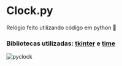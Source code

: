 # Clock.py

Relógio feito utilizando código em python 🐍

### Bibliotecas utilizadas: [tkinter](https://docs.python.org/3/library/tkinter.html) e [time](https://docs.python.org/3/library/time.html)

![pyclock](https://user-images.githubusercontent.com/84084794/161438814-a0fa7d54-56a3-43b2-8fd6-385a612c55d5.png)
